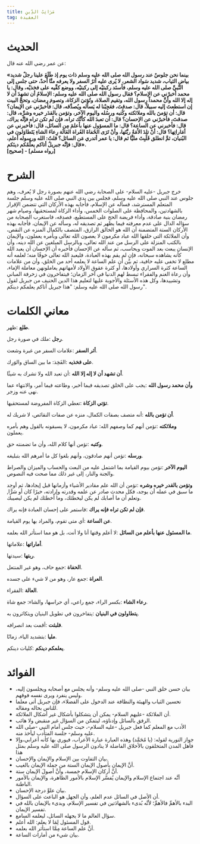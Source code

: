 ```yaml
---
title: مَرَاتِبُ الدِّينِ
tag: العقيدة
---
```

# الحديث

<Box>

   عن عمر رضي الله عنه قال: 

  **«بينما نحن جلوسٌ عند رسول الله صلى الله عليه وسلم ذات يوم إذ طَلَعَ علينا رجلٌ شديد بياض الثياب، شديد سَواد الشعر، لا يُرى عليه أثرُ السفر ولا يعرفه منَّا أحدٌ، حتى جلس إلى النَّبيِّ صلى الله عليه وسلم، فأسنَد ركبتيْه إلى ركبتيْه، ووضع كفَّيه على فخذيْه، وقال: يا محمد أخبرْني عن الإسلام؟ فقال رسول الله صلى الله عليه وسلم: الإسلامُ أن تشهدَ أن لا إله إلا الله وأنَّ محمداً رسول الله، وتقيم الصلاة، وتُؤتيَ الزكاة، وتصومَ رمضان، وتحجَّ البيت إن استطعتَ إليه سبيلاً، قال: صدقتَ، فعَجِبْنا له يَسأله ويُصدِّقه، قال: فأخبرْني عن الإيمان؟ قال: أن تؤمنَ بالله وملائكته وكُتبه ورسُله واليوم الآخر، وتؤمن بالقدَر خيره وشرِّه، قال: صدقتَ، فأخبرْني عن الإحسان؟ قال: أن تعبدَ الله كأنَّك تراه، فإن لَم تكن تراه فإنَّه يراك، قال: فأخبرني عن الساعة؟ قال: ما المسؤول عنها بأعلمَ مِن السائل، قال: فأخبرني عن أمَاراتِها؟ قال: أنْ تلِدَ الأَمَةُ ربَّتَها، وأنْ تَرَى الحُفاةَ العُراة العَالَة رِعاءَ الشاءِ يَتَطاوَلون في البُنيان، ثمَّ انطلق فَلَبِثَ مليًّا ثم قال: يا عمر أتدري مَن السائل؟ قلتُ: الله ورسوله أعلم، قال: فإنَّه جبريلُ أتاكم يعلِّمُكم دينَكم».  
  [صحيح] - [رواه مسلم]**

</Box>

# الشرح

<Box>

خرج جبريل -عليه السلام- على الصحابة رضي الله عنهم بصورة رجل لا يُعرف، وهم جلوس عند النبي صلى الله عليه وسلم، فجلس بين يدي النبي صلى الله عليه وسلم جلسة المتعلم المسترشد، فسأله عن الإسلام، فأجابه بهذه الأركان التي تتضمن الإقرار بالشهادتين، والمحافظة على الصلوات الخمس، وأداء الزكاة لمستحقيها، وصيام شهر رمضان بنية صادقة، وأداء فريضة الحج على المستطيع، فصدقه، فاستغرب الصحابة من سؤاله الدال على عدم معرفته فيما يظهر ثم تصديقه له، وسأله عن الإيمان، فأجابه بهذه الأركان الستة المتضمنة أن الله هو الخالق الرازق، المتصف بالكمال المنزه عن النقص، وأن الملائكة التي خلقها الله عباد مكرمون لا يعصون الله تعالى وبأمره يعملون، والإيمان بالكتب المنزلة على الرسل من عند الله تعالى، وبالرسل المبلغين عن الله دينه، وأن الإنسان يبعث بعد الموت ويحاسب، ثم سأله عن الإحسان فأخبره أن الإحسان أن يعبد الله كأنه يشاهده سبحانه، فإن لم يقم بهذه العبادة، فليعبد الله تعالى خوفًا منه؛ لعلمه أنه مطلع لا تخفى عليه خافية، ثم بيَّن أن علم الساعة لا يعلمه أحد من الخلق، وأن من علامات الساعة كثرة السراري وأولادها، أو كثرة عقوق الأولاد لأمهاتهم يعاملونهن معاملة الإماء، وأن رعاة الغنم والفقراء تبسط لهم الدنيا في آخر الزمان؛ فيتفاخرون في زخرفة المباني وتشييدها، وكل هذه الأسئلة والأجوبة عليها لتعليم هذا الدين الحنيف من جبريل لقول رسول الله صلى الله عليه وسلم: "هذا جبريل أتاكم يعلمكم دينكم".

</Box>

# معاني الكلمات

<Box>

**طلع** :ظهر.

**رجل** :ملك في صورة رجل.

**أثر السفر** :علامات السفر من غبرة وشعث.

**على فخذيه** :الفَخِذ: ما بين الساق والوَرِك.

**أن تشهد أن لا إله إلا الله** :أن تعبد الله ولا تشرك به شيئًا.

**وأن محمد رسول الله** :يجب على الخلق تصديقه فيما أخبر، وطاعته فيما أمر، والانتهاء عما نهى عنه وزجر.

**تؤتي الزكاة** :تعطي الزكاة المفروضة لمستحقيها.

**أن تؤمن بالله** :أنه متصف بصفات الكمال، منزه عن صفات النقائص، لا شريك له.

**وملائكته** :تؤمن أنهم كما وصفهم الله: عباد مكرمون، لا يسبقونه بالقول وهم بأمره يعملون.

**وكتبه** :تؤمن أنها كلام الله، وأن ما تضمنته حق.

**ورسله** :تؤمن أنهم صادقون، وأنهم بلغوا كل ما أمرهم الله بتبليغه.

**اليوم الآخر** :تؤمن بيوم القيامة بما اشتمل عليه من البعث والحساب والميزان والصراط والجنة والنار، إلى غير ذلك مما صحت فيه النصوص.

**وتؤمن بالقدر خيره وشره** :تؤمن أن الله علم مقادير الأشياء وأزمانها قبل إيجادها، ثم أوجد ما سبق في عمله أن يوجد، فكل محدث صادر عن علمه وقدرته وإرادته، خيرًا كان أو شرًّا, وتعلم أن ما أصابك لم يكن ليخطئك، وما أخطئك لم يكن ليصيبك.

**فإن لم تكن تراه فإنه يراك** :فاستمر على إحسان العبادة فإنه يراك.

**عن الساعة** :أي متى تقوم، والمراد بها يوم القيامة.

**ما المسئول عنها بأعلم من السائل** :لا أعلم وقتها أنا ولا أنت، بل هو مما استأثر الله بعلمه.

**أماراتها** :علاماتها.

**ربتها** :سيدتها.

**الحفاة** :جمع حاف، وهو غير المنتعل.

**العراة** :جمع عار، وهو من لا شيء على جسده.

**العالة** :الفقراء.

**رعاء الشاء** :بكسر الراء، جمع راعي، أي حراسها، والشاء: جمع شاة.

**يتطاولون في البنيان** :يتفاخرون في تطويل البنيان ويتكاثرون به.

**فلبثت** :أقمت بعد انصرافه.

**مليا** :بتشديد الياء، زمانًا.

**يعلمكم دينكم** :كليات دينكم. 

</Box>

#  الفوائد

<Box>

* بيان حسن خلق النبي -صلى الله عليه وسلم- وأنه يجلس مع أصحابه ويجلسون إليه، وليس ينفرد ويرى نفسه فوقهم. 
* تحسين الثياب والهيئة والنظافة عند الدخول على الفضلاء، فإن جبريل أتى معلما للناس بحاله ومقاله. 
* أن الملائكة -عليهم السلام- يمكن أن يتشكلوا بأشكال غير أشكال الملائكة. 
* الرفق بالسائل وإدناؤه، ليتمكن من السؤال غير منقبض ولا هائب. 
* الأدب مع المعلم كما فعل جبريل -عليه السلام-، حيث جلس أمام النبي -صلى الله عليه وسلم- جلسة المتأدب ليأخذ منه. 
* جواز التورية لقوله: (يا مُحَمَّد) وهذه العبارة عبارة الأعراب، فيوري بها كأنه أعرابي،وإلا فأهل المدن المتخلقون بالأخلاق الفاضلة لا ينادون الرسول صلى الله عليه وسلم بمثل هذا 
* بيان التفاوت بين الإسلام والإيمان والإحسان. 
* أنَّ الإيمان بأصول الإيمان الستة من جملة الإيمان بالغيب. 
* أنَّ أركان الإسلام خمسة، وأنَّ أصولَ الإيمان ستة. 
* أنَّه عند اجتماع الإسلام والإيمان يُفسَّر الإسلام بالأمور الظاهرة، والإيمان بالأمور الباطنة. 
* بيان علوِّ درجة الإحسان. 
* أن الأصل في السائل عدم العلم، وأن الجهل هو الباعث على السؤال. 
* البدء بالأهمِّ فالأهمِّ؛ لأنَّه بُدىء بالشهادَتين في تفسير الإسلام، وبدىء بالإيمان بالله في تفسير الإيمان. 
* سؤال العالم ما لا يجهله السائل، ليعلمه السامع. 
* قول المسئول لِمَا لا يعلم: الله أعلم. 
* أنَّ علم الساعة مِمَّا استأثر الله بعلمه. 
* بيان شيء من أمارات الساعة. 

</Box>